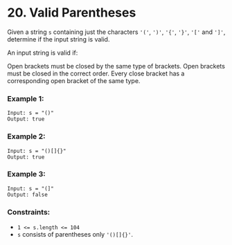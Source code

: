 # 20. Valid Parentheses

Given a string `s` containing just the characters `'('`, `')'`, `'{'`, `'}'`, `'['` and `']'`, determine if the input string is valid.

An input string is valid if:

Open brackets must be closed by the same type of brackets.
Open brackets must be closed in the correct order.
Every close bracket has a corresponding open bracket of the same type.

### Example 1:
```
Input: s = "()"
Output: true
```

### Example 2:
```
Input: s = "()[]{}"
Output: true
```

### Example 3:
```
Input: s = "(]"
Output: false
```

### Constraints:
- `1 <= s.length <= 104`
- `s` consists of parentheses only `'()[]{}'`.
